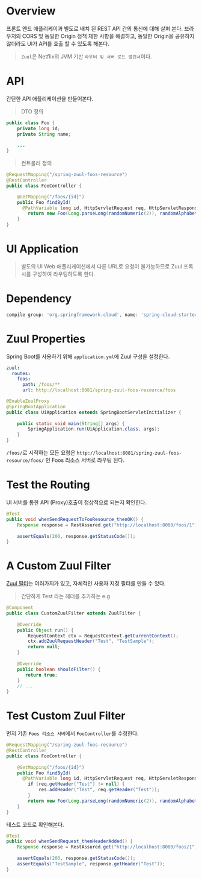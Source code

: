 # Overview
프론트 엔드 애플리케이과 별도로 배치 된 REST API 간의 통신에 대해 살펴 본다. 브라우저의 CORS 및 동일한 Origin 정책 제한 사항을 해결하고, 
동일한 Origin을 공유하지 않더라도 UI가 API를 호출 할 수 있도록 해본다.

> `Zuul`은 Netflix의 JVM 기반 `라우터 및 서버 로드 밸런서`이다.

# API
간단한 API 애플리케이션을 만들어본다.
> DTO 정의
~~~java
public class Foo {
    private long id;
    private String name;
 
    ...
}
~~~
> 컨트롤러 정의
~~~java
@RequestMapping("/spring-zuul-foos-resource")
@RestController
public class FooController {

    @GetMapping("/foos/{id}")
    public Foo findById(
      @PathVariable long id, HttpServletRequest req, HttpServletResponse res) {
        return new Foo(Long.parseLong(randomNumeric(2)), randomAlphabetic(4));
    }
}
~~~

# UI Application
> 별도의 UI Web 애플리케이션에서 다른 URL로 요청이 불가능하므로 Zuul 프록시를 구성하여 라우팅하도록 한다.

# Dependency
~~~groovy
compile group: 'org.springframework.cloud', name: 'spring-cloud-starter-netflix-zuul'
~~~

# Zuul Properties
Spring Boot를 사용하기 위해 `application.yml`에 Zuul 구성을 설정한다.
~~~yaml
zuul:
  routes:
    foos:
      path: /foos/**
      url: http://localhost:8081/spring-zuul-foos-resource/foos
~~~
~~~java
@EnableZuulProxy
@SpringBootApplication
public class UiApplication extends SpringBootServletInitializer {
 
    public static void main(String[] args) {
        SpringApplication.run(UiApplication.class, args);
    }
}
~~~
`/foos/`로 시작하는 모든 요청은 `http://localhost:8081/spring-zuul-foos-resource/foos/` 인
Foos 리소스 서버로 라우팅 된다.

# Test the Routing
UI 서버를 통한 API (Proxy)호출이 정상적으로 되는지 확인한다.
~~~java
@Test
public void whenSendRequestToFooResource_thenOK() {
    Response response = RestAssured.get("http://localhost:8080/foos/1");
  
    assertEquals(200, response.getStatusCode());
}
~~~

# A Custom Zuul Filter
[Zuul 필터](https://github.com/eugenp/tutorials/tree/master/spring-cloud/spring-cloud-zuul)는 여러가지가 있고,
자체적인 사용자 지정 필터를 만들 수 있다.
> 간단하게 Test 라는 헤더를 추가하는 e.g
~~~java
@Component
public class CustomZuulFilter extends ZuulFilter {
 
    @Override
    public Object run() {
        RequestContext ctx = RequestContext.getCurrentContext();
        ctx.addZuulRequestHeader("Test", "TestSample");
        return null;
    }
 
    @Override
    public boolean shouldFilter() {
       return true;
    }
    // ...
}
~~~

# Test Custom Zuul Filter
먼저 기존 `Foos 리소스 서버`에서 `FooController`를 수정한다.
~~~java
@RequestMapping("/spring-zuul-foos-resource")
@RestController
public class FooController {
 
    @GetMapping("/foos/{id}")
    public Foo findById(
      @PathVariable long id, HttpServletRequest req, HttpServletResponse res) {
        if (req.getHeader("Test") != null) {
            res.addHeader("Test", req.getHeader("Test"));
        }
        return new Foo(Long.parseLong(randomNumeric(2)), randomAlphabetic(4));
    }
}
~~~
테스트 코드로 확인해본다.
~~~java
@Test
public void whenSendRequest_thenHeaderAdded() {
    Response response = RestAssured.get("http://localhost:8080/foos/1");
  
    assertEquals(200, response.getStatusCode());
    assertEquals("TestSample", response.getHeader("Test"));
}
~~~